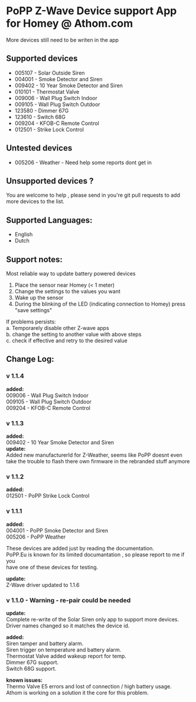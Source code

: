 # PoPP Z-Wave Device support App for Homey @ Athom.com    
More devices still need to be writen in the app    
    
## Supported devices    
* 005107 - Solar Outside Siren    
* 004001 - Smoke Detector and Siren  
* 009402 - 10 Year Smoke Detector and Siren 
* 010101 - Thermostat Valve 
* 009006 - Wall Plug Switch Indoor    
* 009105 - Wall Plug Switch Outdoor   
* 123580 - Dimmer 67G    
* 123610 - Switch 68G   
* 009204 - KFOB-C Remote Control     
* 012501 - Strike Lock Control 
## Untested devices    
* 005206 - Weather - Need help some reports dont get in  

    
## Unsupported devices ?    
You are welcome to help , please send in you're git pull requests to add more devices to the list.    
    
## Supported Languages:    
* English    
* Dutch    
    
## Support notes:    
Most reliable way to update battery powered devices   
1. Place the sensor near Homey (< 1 meter)   
2. Change the settings to the values you want   
3. Wake up the sensor    
4. During the blinking of the LED (indicating connection to Homey) press "save settings"   

If problems persists:    
a. Temporarely disable other Z-wave apps   
b. change the setting to another value with above steps   
c. check if effective and retry to the desired value    

## Change Log:    
  
### v 1.1.4   
**added:**    
009006 - Wall Plug Switch Indoor    
009105 - Wall Plug Switch Outdoor   
009204 - KFOB-C Remote Control   
    
### v 1.1.3   
**added:**    
009402 - 10 Year Smoke Detector and Siren    
**update:**   
Added new manufacturerId for Z-Weather, seems like PoPP doesnt even take the trouble to flash there own firmware in the rebranded stuff anymore   
  
### v 1.1.2   
**added:**    
012501 - PoPP Strike Lock Control    
  
### v 1.1.1   
**added:**    
004001 - PoPP Smoke Detector and Siren  
005206 - PoPP Weather  
    
These devices are added just by reading the documentation.    
PoPP.Eu is known for its limited documantation , so please report to me if you    
have one of these devices for testing.  
    
**update:**    
Z-Wave driver updated to 1.1.6    
  
    
### v 1.1.0 - Warning - re-pair could be needed    
**update:**    
Complete re-write of the Solar Siren only app to support more devices. Driver names changed so it matches the device id.    
    
**added:**    
Siren tamper and battery alarm.    
Siren trigger on temperature and battery alarm.    
Thermostat Valve added wakeup report for temp.    
Dimmer 67G support.    
Switch 68G support.    
    
**known issues:**    
Thermo Valve E5 errors and lost of connection / high battery usage.    
Athom is working on a solution it the core for this problem.    




